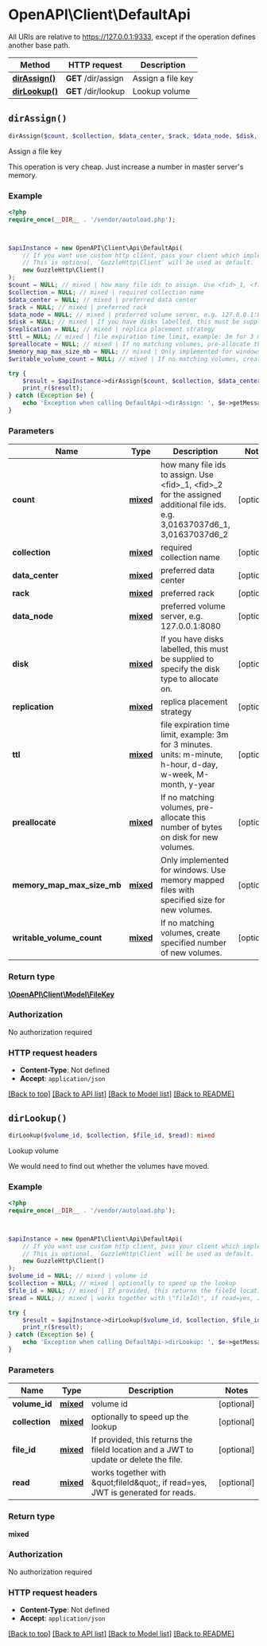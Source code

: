 # OpenAPI\Client\DefaultApi

All URIs are relative to https://127.0.0.1:9333, except if the operation defines another base path.

| Method | HTTP request | Description |
| ------------- | ------------- | ------------- |
| [**dirAssign()**](DefaultApi.md#dirAssign) | **GET** /dir/assign | Assign a file key |
| [**dirLookup()**](DefaultApi.md#dirLookup) | **GET** /dir/lookup | Lookup volume |


## `dirAssign()`

```php
dirAssign($count, $collection, $data_center, $rack, $data_node, $disk, $replication, $ttl, $preallocate, $memory_map_max_size_mb, $writable_volume_count): \OpenAPI\Client\Model\FileKey
```

Assign a file key

This operation is very cheap. Just increase a number in master server's memory.

### Example

```php
<?php
require_once(__DIR__ . '/vendor/autoload.php');



$apiInstance = new OpenAPI\Client\Api\DefaultApi(
    // If you want use custom http client, pass your client which implements `GuzzleHttp\ClientInterface`.
    // This is optional, `GuzzleHttp\Client` will be used as default.
    new GuzzleHttp\Client()
);
$count = NULL; // mixed | how many file ids to assign. Use <fid>_1, <fid>_2 for the assigned additional file ids. e.g. 3,01637037d6_1, 3,01637037d6_2
$collection = NULL; // mixed | required collection name
$data_center = NULL; // mixed | preferred data center
$rack = NULL; // mixed | preferred rack
$data_node = NULL; // mixed | preferred volume server, e.g. 127.0.0.1:8080
$disk = NULL; // mixed | If you have disks labelled, this must be supplied to specify the disk type to allocate on.
$replication = NULL; // mixed | replica placement strategy
$ttl = NULL; // mixed | file expiration time limit, example: 3m for 3 minutes. units: m-minute, h-hour, d-day, w-week, M-month, y-year
$preallocate = NULL; // mixed | If no matching volumes, pre-allocate this number of bytes on disk for new volumes.
$memory_map_max_size_mb = NULL; // mixed | Only implemented for windows. Use memory mapped files with specified size for new volumes.
$writable_volume_count = NULL; // mixed | If no matching volumes, create specified number of new volumes.

try {
    $result = $apiInstance->dirAssign($count, $collection, $data_center, $rack, $data_node, $disk, $replication, $ttl, $preallocate, $memory_map_max_size_mb, $writable_volume_count);
    print_r($result);
} catch (Exception $e) {
    echo 'Exception when calling DefaultApi->dirAssign: ', $e->getMessage(), PHP_EOL;
}
```

### Parameters

| Name | Type | Description  | Notes |
| ------------- | ------------- | ------------- | ------------- |
| **count** | [**mixed**](../Model/.md)| how many file ids to assign. Use &lt;fid&gt;_1, &lt;fid&gt;_2 for the assigned additional file ids. e.g. 3,01637037d6_1, 3,01637037d6_2 | [optional] |
| **collection** | [**mixed**](../Model/.md)| required collection name | [optional] |
| **data_center** | [**mixed**](../Model/.md)| preferred data center | [optional] |
| **rack** | [**mixed**](../Model/.md)| preferred rack | [optional] |
| **data_node** | [**mixed**](../Model/.md)| preferred volume server, e.g. 127.0.0.1:8080 | [optional] |
| **disk** | [**mixed**](../Model/.md)| If you have disks labelled, this must be supplied to specify the disk type to allocate on. | [optional] |
| **replication** | [**mixed**](../Model/.md)| replica placement strategy | [optional] |
| **ttl** | [**mixed**](../Model/.md)| file expiration time limit, example: 3m for 3 minutes. units: m-minute, h-hour, d-day, w-week, M-month, y-year | [optional] |
| **preallocate** | [**mixed**](../Model/.md)| If no matching volumes, pre-allocate this number of bytes on disk for new volumes. | [optional] |
| **memory_map_max_size_mb** | [**mixed**](../Model/.md)| Only implemented for windows. Use memory mapped files with specified size for new volumes. | [optional] |
| **writable_volume_count** | [**mixed**](../Model/.md)| If no matching volumes, create specified number of new volumes. | [optional] |

### Return type

[**\OpenAPI\Client\Model\FileKey**](../Model/FileKey.md)

### Authorization

No authorization required

### HTTP request headers

- **Content-Type**: Not defined
- **Accept**: `application/json`

[[Back to top]](#) [[Back to API list]](../../README.md#endpoints)
[[Back to Model list]](../../README.md#models)
[[Back to README]](../../README.md)

## `dirLookup()`

```php
dirLookup($volume_id, $collection, $file_id, $read): mixed
```

Lookup volume

We would need to find out whether the volumes have moved.

### Example

```php
<?php
require_once(__DIR__ . '/vendor/autoload.php');



$apiInstance = new OpenAPI\Client\Api\DefaultApi(
    // If you want use custom http client, pass your client which implements `GuzzleHttp\ClientInterface`.
    // This is optional, `GuzzleHttp\Client` will be used as default.
    new GuzzleHttp\Client()
);
$volume_id = NULL; // mixed | volume id
$collection = NULL; // mixed | optionally to speed up the lookup
$file_id = NULL; // mixed | If provided, this returns the fileId location and a JWT to update or delete the file.
$read = NULL; // mixed | works together with \"fileId\", if read=yes, JWT is generated for reads.

try {
    $result = $apiInstance->dirLookup($volume_id, $collection, $file_id, $read);
    print_r($result);
} catch (Exception $e) {
    echo 'Exception when calling DefaultApi->dirLookup: ', $e->getMessage(), PHP_EOL;
}
```

### Parameters

| Name | Type | Description  | Notes |
| ------------- | ------------- | ------------- | ------------- |
| **volume_id** | [**mixed**](../Model/.md)| volume id | [optional] |
| **collection** | [**mixed**](../Model/.md)| optionally to speed up the lookup | [optional] |
| **file_id** | [**mixed**](../Model/.md)| If provided, this returns the fileId location and a JWT to update or delete the file. | [optional] |
| **read** | [**mixed**](../Model/.md)| works together with \&quot;fileId\&quot;, if read&#x3D;yes, JWT is generated for reads. | [optional] |

### Return type

**mixed**

### Authorization

No authorization required

### HTTP request headers

- **Content-Type**: Not defined
- **Accept**: `application/json`

[[Back to top]](#) [[Back to API list]](../../README.md#endpoints)
[[Back to Model list]](../../README.md#models)
[[Back to README]](../../README.md)
